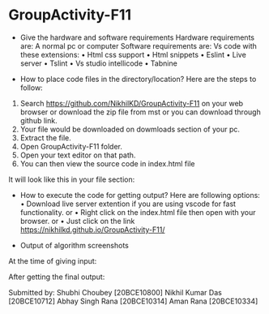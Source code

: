 # GroupActivity-F11

- Give the hardware and software requirements
Hardware requirements are: 
A normal pc or computer
Software requirements are:
Vs code with these extensions: 
•	Html css support 
•	Html snippets 
•	Eslint 
•	Live server 
•	Tslint 
•	Vs studio intellicode 
•	Tabnine

- How to place code files in the directory/location?
Here are the steps to follow:
1.	Search https://github.com/NikhilKD/GroupActivity-F11 on your web browser or download the zip file from mst or you can download through github link.
2.	Your file would be downloaded on dowmloads section of your pc.
3.	Extract the file.
4.	Open GroupActivity-F11 folder.
5.	Open your text editor on that path.
6.	You can then view the source code in index.html file

It will look like this in your file section: 

- How to execute the code for getting output?
Here are following options: 
•	Download live server extention if you are using vscode for fast functionality.
or
•	Right click on the index.html file then open with your browser.
or 
•	Just click on the link https://nikhilkd.github.io/GroupActivity-F11/

- Output of algorithm screenshots

At the time of giving input:

After getting the final output:
 
Submitted by: 
Shubhi Choubey [20BCE10800]
Nikhil Kumar Das [20BCE10712]
Abhay Singh Rana [20BCE10314]
Aman Rana [20BCE10334]
